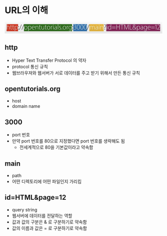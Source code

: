 # URL의 이해

<img src="image.png">

## http
- Hyper Text Transfer Protocol 의 약자
- protocol 통신 규칙
- 웹브라우져와 웹서버가 서로 데이터를 주고 받기 위해서 만든 통신 규칙

## opentutorials.org
- host
- domain name

## 3000
- port 번호
- 만약 port 번호를 80으로 지정했다면 port 번호를 생략해도 됨
  - 전세계적으로 80을 기본값이라고 약속함

## main
- path
- 어떤 디렉토리에 어떤 파일인지 가리킴

## id=HTML&page=12
- query string
- 웹서버에 데이터를 전달하는 역할
- 값과 값의 구분은 & 로 구분하기로 약속함
- 값의 이름과 값은 = 로 구분하기로 약속함